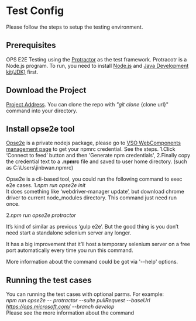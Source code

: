 # Test Config

 Please follow the steps to setup the testing environment.

 ## Prerequisites
 OPS E2E Testing using the [Protractor](http://www.protractortest.org/#/tutorial) as the test framework. Protracotr is a Node.js program. To run, you need to install [Node.js](https://nodejs.org/en/) and [Java Development kit(JDK)](http://www.oracle.com/technetwork/java/javase/downloads/index.html) first.

 ## Download the Project
 [Project Address](https://mseng.visualstudio.com/VSChina/VSChina%20Team/_git/OpenPublishing.E2ETesting). You can clone the repo with *"git clone* {clone url}" command into your directory.

 ## Install opse2e tool
 [Opse2e](https://mseng.visualstudio.com/VSChina/VSChina%20Team/_git/Templating.E2ETools) is a private nodejs package, please go to [VSO WebComponents management page](https://mseng.visualstudio.com/DefaultCollection/VSChina/Templating/_packaging?feed=WebComponents&package=8316a24e-039a-496d-a3d3-125e7cdf1a8d&version=0bdaa70c-ecc7-4e3b-b68f-5a188988ce26&_a=package) to get your npmrc credential. See the steps.
 1.Click ‘Connect to feed’ button and then 'Generate npm credentials', 
 2.Finally copy the credential text to a **.npmrc** file and saved to user home directory. (such as C:\Users\jinbwan\.npmrc)

 Opse2e is a cli-based tool, you could run the following command to exec e2e cases.
 1.*npm run opse2e init*    
 It does something like ‘webdriver-manager update’, but download chrome driver to current node_modules directory. This command just need run once.

 2.*npm run opse2e protractor*  
 
 It’s kind of similar as previous ‘gulp e2e’. But the good thing is you don’t need start a standalone selenium server any longer.  

 It has a big improvement that it’ll host a temporary selenium server on a free port automatically every time you run this command.  

 More information about the command could be got via '--help' options.  

 ## Running the test cases
 You can running the test cases with optional parms. For example:  
 *npm run opse2e -- protractor --suite pullRequest --baseUrl https://ops.microsoft.com/ --branch develop*  
 Please see the more information about the command
